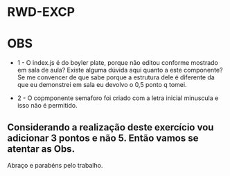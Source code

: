 # RWD-EXCP


# OBS

- 1 - O index.js é do boyler plate, porque não editou conforme mostrado em sala de aula? Existe alguma dúvida aqui quanto a este componente? Se me convencer de que sabe porque a estrutura dele é diferente da que eu demonstrei em sala eu devolvo o 0,5 ponto q tomei.

- 2 - O copmponente semaforo foi criado com a letra inicial minuscula e isso não é permitido.

## Considerando a realização deste exercício vou adicionar 3 pontos e não 5. Então vamos se atentar as Obs.
Abraço e parabéns pelo trabalho.